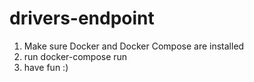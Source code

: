 # drivers-endpoint
1) Make sure Docker and Docker Compose are installed
2) run docker-compose run
3) have fun :)